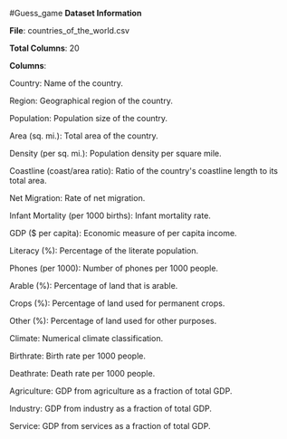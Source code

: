 #Guess_game
**Dataset Information**  

**File**: countries_of_the_world.csv

**Total Columns**: 20

**Columns**:

Country: Name of the country.

Region: Geographical region of the country.

Population: Population size of the country.

Area (sq. mi.): Total area of the country.

Density (per sq. mi.): Population density per square mile.

Coastline (coast/area ratio): Ratio of the country's coastline length to its total area.

Net Migration: Rate of net migration.

Infant Mortality (per 1000 births): Infant mortality rate.

GDP ($ per capita): Economic measure of per capita income.

Literacy (%): Percentage of the literate population.

Phones (per 1000): Number of phones per 1000 people.

Arable (%): Percentage of land that is arable.

Crops (%): Percentage of land used for permanent crops.

Other (%): Percentage of land used for other purposes.

Climate: Numerical climate classification.

Birthrate: Birth rate per 1000 people.

Deathrate: Death rate per 1000 people.

Agriculture: GDP from agriculture as a fraction of total GDP.

Industry: GDP from industry as a fraction of total GDP.

Service: GDP from services as a fraction of total GDP.
